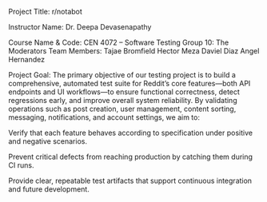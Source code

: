 Project Title: r/notabot 

Instructor Name: Dr. Deepa Devasenapathy  

Course Name & Code:  CEN 4072 – Software Testing 
Group 10: The Moderators 
Team Members: 
Tajae Bromfield 
Hector Meza 
Daviel Diaz
Angel Hernandez 


Project Goal:
The primary objective of our testing project is to build a comprehensive, automated test suite for Reddit’s core features—both API endpoints and UI workflows—to ensure functional correctness, detect regressions early, and improve overall system reliability. By validating operations such as post creation, user management, content sorting, messaging, notifications, and account settings, we aim to: 

Verify that each feature behaves according to specification under positive and negative scenarios. 

Prevent critical defects from reaching production by catching them during CI runs. 

Provide clear, repeatable test artifacts that support continuous integration and future development. 
